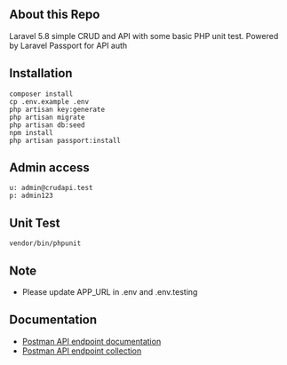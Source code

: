 ## About this Repo

Laravel 5.8 simple CRUD and API with some basic PHP unit test. Powered by Laravel Passport for API auth

## Installation

```
composer install
cp .env.example .env
php artisan key:generate
php artisan migrate
php artisan db:seed
npm install
php artisan passport:install
```

## Admin access

```
u: admin@crudapi.test
p: admin123
```

## Unit Test

```
vendor/bin/phpunit
```

## Note

- Please update APP_URL in .env and .env.testing

## Documentation

- [Postman API endpoint documentation](https://documenter.getpostman.com/view/1035812/SWLZeq5f?version=latest)
- [Postman API endpoint collection](https://www.getpostman.com/collections/652bf0a887f75eae8fd4)


